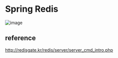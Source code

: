 # Spring Redis
![image](https://user-images.githubusercontent.com/67637716/231635542-0ffddb61-21ec-4f9b-ae0e-94ad9b79e964.png)  


## reference
http://redisgate.kr/redis/server/server_cmd_intro.php  
